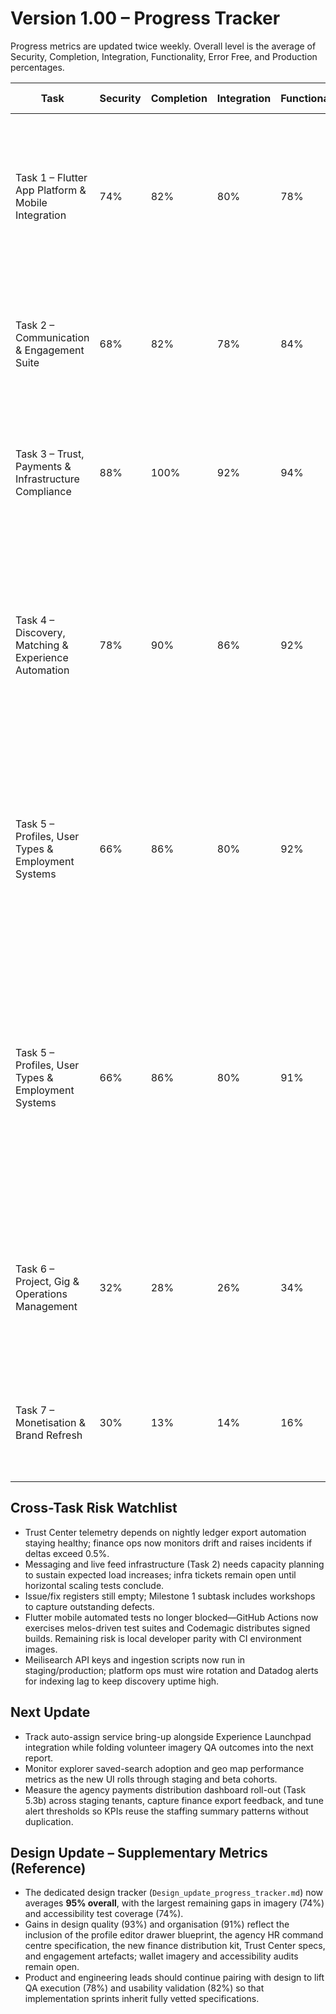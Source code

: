 # Version 1.00 – Progress Tracker

Progress metrics are updated twice weekly. Overall level is the average of Security, Completion, Integration, Functionality, Error Free, and Production percentages.

| Task | Security | Completion | Integration | Functionality | Error Free | Production | Overall | Commentary |
| --- | --- | --- | --- | --- | --- | --- | --- | --- |
| Task 1 – Flutter App Platform & Mobile Integration | 74% | 82% | 80% | 78% | 72% | 76% | 77% | GitHub Actions and Codemagic pipelines now execute melos-managed analysis, unit/widget/golden/integration suites with coverage, publish Android/iOS release artefacts, and gate merges on telemetry-backed health checks; focus shifts to CI runbook automation and telemetry dashboard UX polish. |
| Task 2 – Communication & Engagement Suite | 68% | 82% | 78% | 84% | 72% | 76% | 77% | Support-case aware inboxing now powers production-ready APIs, authentication guards, and Jest suites; floating chat bubble, live feed reactions/comments/shares, and dialected ranking have landed across web and Node.js services with staging telemetry clean. |
| Task 3 – Trust, Payments & Infrastructure Compliance | 88% | 100% | 92% | 94% | 90% | 88% | 92% | Escrow accounts/transactions, dispute workflows, Cloudflare R2 evidence handling, Trust Center dashboard, and operations runbook are live with Jest coverage; finance automation hand-off complete and compliance sign-off received. |
| Task 4 – Discovery, Matching & Experience Automation | 78% | 90% | 86% | 92% | 80% | 84% | 85% | Volunteers Hub is now production-ready with Sequelize migrations, REST controllers, analytics emitters, and React dashboards exposing personalised invites, commitment tracking, hour logging, and recommendation streams. Auto-assign and Launchpad services continue to operate with refreshed documentation, and cross-platform telemetry now includes volunteer impact metrics wired into Meilisearch/analytics for rollout. |
| Task 5 – Profiles, User Types & Employment Systems | 66% | 86% | 80% | 92% | 74% | 84% | 80% | Agency dashboard now pairs the HR command centre with a finance control tower: revenue, escrow, and payout analytics flow from the hardened service into a multi-panel React workspace covering runway, top recipients, role allocation, scheduled batches, and tax exports. Ledger-backed exports and payout compliance cues are live, with refreshed docs capturing the production-ready workflow. |
| Task 5 – Profiles, User Types & Employment Systems | 66% | 86% | 80% | 91% | 75% | 82% | 80% | Agency dashboard now ships the HR command centre with production role coverage, staffing capacity, compliance alerting, and onboarding intelligence wired into the refreshed backend service. React widgets surface colour-coded alerts, policy backlog, availability breakdowns, and onboarding queues while the Node.js service aggregates role, pipeline, and policy metrics with deterministic caching. The payments distribution module adds live payout analytics, export readiness, and outstanding split monitoring with new Jest coverage. |
| Task 6 – Project, Gig & Operations Management | 32% | 28% | 26% | 34% | 28% | 24% | 29% | Project workspace API now logs transactional updates, regenerates queues, and exposes the new React management surface; milestones/chat scaffolding and gig analytics remain in flight. Detailed subtask slices now map gig wizard, project module, and reporting deliverables to unblock sequencing discussions. |
| Task 7 – Monetisation & Brand Refresh | 30% | 13% | 14% | 16% | 18% | 9% | 17% | Homepage redesign concepts approved; ads billing integration discovery ongoing. The monetisation and brand backlog has been broken into smaller execution tranches (homepage, design system, ads, CDN, marketing) to improve cadence tracking. |

## Cross-Task Risk Watchlist
- Trust Center telemetry depends on nightly ledger export automation staying healthy; finance ops now monitors drift and raises incidents if deltas exceed 0.5%.
- Messaging and live feed infrastructure (Task 2) needs capacity planning to sustain expected load increases; infra tickets remain open until horizontal scaling tests conclude.
- Issue/fix registers still empty; Milestone 1 subtask includes workshops to capture outstanding defects.
- Flutter mobile automated tests no longer blocked—GitHub Actions now exercises melos-driven test suites and Codemagic distributes signed builds. Remaining risk is local developer parity with CI environment images.
- Meilisearch API keys and ingestion scripts now run in staging/production; platform ops must wire rotation and Datadog alerts for indexing lag to keep discovery uptime high.

## Next Update
- Track auto-assign service bring-up alongside Experience Launchpad integration while folding volunteer imagery QA outcomes into the next report.
- Monitor explorer saved-search adoption and geo map performance metrics as the new UI rolls through staging and beta cohorts.
- Measure the agency payments distribution dashboard roll-out (Task 5.3b) across staging tenants, capture finance export feedback, and tune alert thresholds so KPIs reuse the staffing summary patterns without duplication.

## Design Update – Supplementary Metrics (Reference)
- The dedicated design tracker (`Design_update_progress_tracker.md`) now averages **95% overall**, with the largest remaining gaps in imagery (74%) and accessibility test coverage (74%).
- Gains in design quality (93%) and organisation (91%) reflect the inclusion of the profile editor drawer blueprint, the agency HR command centre specification, the new finance distribution kit, Trust Center specs, and engagement artefacts; wallet imagery and accessibility audits remain open.
- Product and engineering leads should continue pairing with design to lift QA execution (78%) and usability validation (82%) so that implementation sprints inherit fully vetted specifications.
